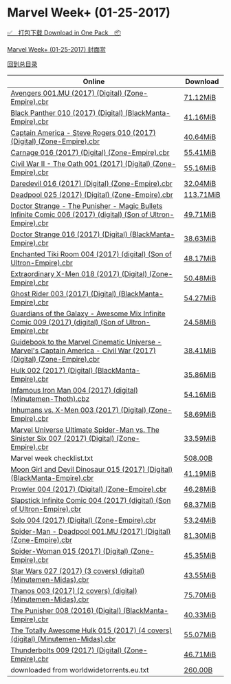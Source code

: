 # Marvel Week+ (01-25-2017)

[✅&emsp;打包下载 Download in One Pack&emsp;📦](https://pan.baidu.com/s/1o8oSeyY)

[Marvel Week+ (01-25-2017) 封面赏](/https://github.com/alicewish/markdown/blob/master/cover/Marvel-Week-01-25-2017-Covers.md)



[回到总目录](https://github.com/alicewish/markdown/blob/master/Catalogs.md)



Online | Download
--- | ---
[Avengers 001.MU (2017) (Digital) (Zone-Empire).cbr](https://github.com/alicewish/markdown/blob/master/comic/Avengers-001-MU-2017-Digital-Zone-Empire-cbr.md) | [71.12MiB](https://pan.baidu.com/s/1o8oSeyY#list/path=%2FMarvel%20Week%202017%20Q1%2FMarvel%20Week%2B%20%2801-25-2017%29%2F%E3%82%AF%E3%82%BD%E3%82%B3%E3%82%B5%E3%82%BD%E3%82%BF%E3%82%B1%E3%82%B5%E3%82%AA%E3%82%AA%E3%82%AD%E3%82%A8%E3%82%B5%E3%82%B1%E3%82%B5%E3%82%BD%E3%82%A4%E3%82%A4%E3%82%B9%E3%82%A4%E3%82%AD%E3%82%B3%E3%82%AD%E3%82%A4%E3%82%A6%E3%82%AF%E3%82%B5%E3%82%AD%E3%82%B1%E3%82%A2%E3%82%B3%E3%82%B5&parentPath=%2FMarvel%20Week%202017%20Q1)
[Black Panther 010 (2017) (Digital) (BlackManta-Empire).cbr](https://github.com/alicewish/markdown/blob/master/comic/Black-Panther-010-2017-Digital-BlackManta-Empire-cbr.md) | [41.16MiB](https://pan.baidu.com/s/1o8oSeyY#list/path=%2FMarvel%20Week%202017%20Q1%2FMarvel%20Week%2B%20%2801-25-2017%29%2F%E3%82%B5%E3%82%B9%E3%82%B3%E3%82%AB%E3%82%B7%E3%82%AB%E3%82%AA%E3%82%BD%E3%82%A2%E3%82%A2%E3%82%AF%E3%82%B1%E3%82%A2%E3%82%B1%E3%82%B5%E3%82%AA%E3%82%B3%E3%82%AB%E3%82%B3%E3%82%AA%E3%82%A8%E3%82%B3%E3%82%B9%E3%82%B5%E3%82%A8%E3%82%A8%E3%82%BF%E3%82%A6%E3%82%AF%E3%82%BB%E3%82%AD%E3%82%B7&parentPath=%2FMarvel%20Week%202017%20Q1)
[Captain America - Steve Rogers 010 (2017) (Digital) (Zone-Empire).cbr](https://github.com/alicewish/markdown/blob/master/comic/Captain-America-Steve-Rogers-010-2017-Digital-Zone-Empire-cbr.md) | [40.64MiB](https://pan.baidu.com/s/1o8oSeyY#list/path=%2FMarvel%20Week%202017%20Q1%2FMarvel%20Week%2B%20%2801-25-2017%29%2F%E3%82%A4%E3%82%AD%E3%82%A6%E3%82%AD%E3%82%B7%E3%82%A4%E3%82%A8%E3%82%A2%E3%82%A6%E3%82%BD%E3%82%B9%E3%82%AA%E3%82%A2%E3%82%B5%E3%82%A8%E3%82%BD%E3%82%AD%E3%82%A8%E3%82%A4%E3%82%B7%E3%82%A2%E3%82%B5%E3%82%A2%E3%82%BD%E3%82%B7%E3%82%B3%E3%82%B5%E3%82%BF%E3%82%B1%E3%82%BD%E3%82%A8%E3%82%B1&parentPath=%2FMarvel%20Week%202017%20Q1)
[Carnage 016 (2017) (Digital) (Zone-Empire).cbr](https://github.com/alicewish/markdown/blob/master/comic/Carnage-016-2017-Digital-Zone-Empire-cbr.md) | [55.41MiB](https://pan.baidu.com/s/1o8oSeyY#list/path=%2FMarvel%20Week%202017%20Q1%2FMarvel%20Week%2B%20%2801-25-2017%29%2F%E3%82%A8%E3%82%B9%E3%82%AF%E3%82%AD%E3%82%AA%E3%82%AD%E3%82%B9%E3%82%B9%E3%82%A8%E3%82%A6%E3%82%B1%E3%82%B3%E3%82%B1%E3%82%B9%E3%82%B3%E3%82%A6%E3%82%AD%E3%82%B3%E3%82%A8%E3%82%BF%E3%82%B3%E3%82%AA%E3%82%AF%E3%82%A6%E3%82%B7%E3%82%BD%E3%82%B3%E3%82%A8%E3%82%BF%E3%82%AB%E3%82%B1%E3%82%A8&parentPath=%2FMarvel%20Week%202017%20Q1)
[Civil War II - The Oath 001 (2017) (Digital) (Zone-Empire).cbr](https://github.com/alicewish/markdown/blob/master/comic/Civil-War-II-Oath-001-2017-Digital-Zone-Empire-cbr.md) | [55.16MiB](https://pan.baidu.com/s/1o8oSeyY#list/path=%2FMarvel%20Week%202017%20Q1%2FMarvel%20Week%2B%20%2801-25-2017%29%2F%E3%82%B3%E3%82%B5%E3%82%B9%E3%82%B9%E3%82%B7%E3%82%B3%E3%82%B7%E3%82%B5%E3%82%A4%E3%82%AA%E3%82%AF%E3%82%A8%E3%82%B7%E3%82%B7%E3%82%B9%E3%82%BD%E3%82%B1%E3%82%AB%E3%82%A8%E3%82%B1%E3%82%A4%E3%82%AF%E3%82%A6%E3%82%BB%E3%82%A2%E3%82%A2%E3%82%B5%E3%82%BB%E3%82%B3%E3%82%A6%E3%82%AB%E3%82%BD&parentPath=%2FMarvel%20Week%202017%20Q1)
[Daredevil 016 (2017) (Digital) (Zone-Empire).cbr](https://github.com/alicewish/markdown/blob/master/comic/Daredevil-016-2017-Digital-Zone-Empire-cbr.md) | [32.04MiB](https://pan.baidu.com/s/1o8oSeyY#list/path=%2FMarvel%20Week%202017%20Q1%2FMarvel%20Week%2B%20%2801-25-2017%29%2F%E3%82%AD%E3%82%A6%E3%82%BF%E3%82%A4%E3%82%A6%E3%82%B1%E3%82%BD%E3%82%B5%E3%82%AB%E3%82%A2%E3%82%B1%E3%82%B5%E3%82%AB%E3%82%A4%E3%82%AD%E3%82%B3%E3%82%B1%E3%82%B1%E3%82%A8%E3%82%AF%E3%82%AA%E3%82%B9%E3%82%AD%E3%82%B9%E3%82%AB%E3%82%A4%E3%82%A8%E3%82%AB%E3%82%A6%E3%82%A6%E3%82%B5%E3%82%A2&parentPath=%2FMarvel%20Week%202017%20Q1)
[Deadpool 025 (2017) (Digital) (Zone-Empire).cbr](https://github.com/alicewish/markdown/blob/master/comic/Deadpool-025-2017-Digital-Zone-Empire-cbr.md) | [113.71MiB](https://pan.baidu.com/s/1o8oSeyY#list/path=%2FMarvel%20Week%202017%20Q1%2FMarvel%20Week%2B%20%2801-25-2017%29%2F%E3%82%B7%E3%82%BB%E3%82%A6%E3%82%B3%E3%82%BB%E3%82%B5%E3%82%AD%E3%82%AA%E3%82%AA%E3%82%A8%E3%82%AD%E3%82%A4%E3%82%B7%E3%82%BD%E3%82%A4%E3%82%BB%E3%82%B1%E3%82%BB%E3%82%B3%E3%82%B7%E3%82%A6%E3%82%B5%E3%82%B3%E3%82%B3%E3%82%A8%E3%82%BB%E3%82%A2%E3%82%A4%E3%82%BD%E3%82%B1%E3%82%BF%E3%82%A4&parentPath=%2FMarvel%20Week%202017%20Q1)
[Doctor Strange - The Punisher - Magic Bullets Infinite Comic 006 (2017) (digital) (Son of Ultron-Empire).cbr](https://github.com/alicewish/markdown/blob/master/comic/Doctor-Strange-Punisher-Magic-Bullets-Infinite-Comic-006-2017-digital-Son-of-Ultron-Empire-cbr.md) | [49.71MiB](https://pan.baidu.com/s/1o8oSeyY#list/path=%2FMarvel%20Week%202017%20Q1%2FMarvel%20Week%2B%20%2801-25-2017%29%2F%E3%82%AA%E3%82%A8%E3%82%A2%E3%82%B7%E3%82%B7%E3%82%B1%E3%82%A6%E3%82%B5%E3%82%A8%E3%82%AB%E3%82%B1%E3%82%BB%E3%82%BF%E3%82%BB%E3%82%A6%E3%82%B7%E3%82%B9%E3%82%B1%E3%82%AB%E3%82%A2%E3%82%BB%E3%82%AF%E3%82%BB%E3%82%A4%E3%82%A2%E3%82%A4%E3%82%A4%E3%82%BD%E3%82%A2%E3%82%B5%E3%82%AB%E3%82%BF&parentPath=%2FMarvel%20Week%202017%20Q1)
[Doctor Strange 016 (2017) (Digital) (BlackManta-Empire).cbr](https://github.com/alicewish/markdown/blob/master/comic/Doctor-Strange-016-2017-Digital-BlackManta-Empire-cbr.md) | [38.63MiB](https://pan.baidu.com/s/1o8oSeyY#list/path=%2FMarvel%20Week%202017%20Q1%2FMarvel%20Week%2B%20%2801-25-2017%29%2F%E3%82%B1%E3%82%A6%E3%82%A8%E3%82%B1%E3%82%A6%E3%82%AA%E3%82%BF%E3%82%A6%E3%82%BF%E3%82%A8%E3%82%AB%E3%82%B7%E3%82%AF%E3%82%B3%E3%82%B3%E3%82%AB%E3%82%B1%E3%82%B7%E3%82%AB%E3%82%AA%E3%82%BD%E3%82%A8%E3%82%B7%E3%82%AF%E3%82%B9%E3%82%A2%E3%82%B1%E3%82%B9%E3%82%A2%E3%82%BD%E3%82%BB%E3%82%B9&parentPath=%2FMarvel%20Week%202017%20Q1)
[Enchanted Tiki Room 004 (2017) (digital) (Son of Ultron-Empire).cbr](https://github.com/alicewish/markdown/blob/master/comic/Enchanted-Tiki-Room-004-2017-digital-Son-of-Ultron-Empire-cbr.md) | [48.17MiB](https://pan.baidu.com/s/1o8oSeyY#list/path=%2FMarvel%20Week%202017%20Q1%2FMarvel%20Week%2B%20%2801-25-2017%29%2F%E3%82%A4%E3%82%B3%E3%82%AF%E3%82%A4%E3%82%BB%E3%82%A6%E3%82%AF%E3%82%B3%E3%82%B5%E3%82%AB%E3%82%A8%E3%82%AA%E3%82%BB%E3%82%AD%E3%82%A2%E3%82%B7%E3%82%BF%E3%82%A4%E3%82%AA%E3%82%A2%E3%82%AA%E3%82%BB%E3%82%AA%E3%82%A6%E3%82%B1%E3%82%A4%E3%82%A4%E3%82%AF%E3%82%AA%E3%82%AB%E3%82%AB%E3%82%A8&parentPath=%2FMarvel%20Week%202017%20Q1)
[Extraordinary X-Men 018 (2017) (Digital) (Zone-Empire).cbr](https://github.com/alicewish/markdown/blob/master/comic/Extraordinary-X-Men-018-2017-Digital-Zone-Empire-cbr.md) | [50.48MiB](https://pan.baidu.com/s/1o8oSeyY#list/path=%2FMarvel%20Week%202017%20Q1%2FMarvel%20Week%2B%20%2801-25-2017%29%2F%E3%82%A6%E3%82%BD%E3%82%B7%E3%82%AD%E3%82%AA%E3%82%BB%E3%82%A2%E3%82%BD%E3%82%BB%E3%82%AF%E3%82%B9%E3%82%AD%E3%82%BF%E3%82%B3%E3%82%A2%E3%82%B9%E3%82%B9%E3%82%A2%E3%82%AB%E3%82%A6%E3%82%AA%E3%82%BB%E3%82%BB%E3%82%B7%E3%82%AB%E3%82%B1%E3%82%AA%E3%82%A8%E3%82%B7%E3%82%BF%E3%82%B3%E3%82%BF&parentPath=%2FMarvel%20Week%202017%20Q1)
[Ghost Rider 003 (2017) (Digital) (BlackManta-Empire).cbr](https://github.com/alicewish/markdown/blob/master/comic/Ghost-Rider-003-2017-Digital-BlackManta-Empire-cbr.md) | [54.27MiB](https://pan.baidu.com/s/1o8oSeyY#list/path=%2FMarvel%20Week%202017%20Q1%2FMarvel%20Week%2B%20%2801-25-2017%29%2F%E3%82%A6%E3%82%BB%E3%82%BB%E3%82%B5%E3%82%AF%E3%82%B7%E3%82%BF%E3%82%A4%E3%82%B3%E3%82%B1%E3%82%A4%E3%82%AF%E3%82%B5%E3%82%B9%E3%82%B5%E3%82%AA%E3%82%BB%E3%82%AD%E3%82%B1%E3%82%AB%E3%82%AB%E3%82%AF%E3%82%AB%E3%82%A8%E3%82%B5%E3%82%BF%E3%82%B7%E3%82%B3%E3%82%BB%E3%82%B7%E3%82%B9%E3%82%A2&parentPath=%2FMarvel%20Week%202017%20Q1)
[Guardians of the Galaxy - Awesome Mix Infinite Comic 009 (2017) (digital) (Son of Ultron-Empire).cbr](https://github.com/alicewish/markdown/blob/master/comic/Guardians-of-Galaxy-Awesome-Mix-Infinite-Comic-009-2017-digital-Son-of-Ultron-Empire-cbr.md) | [24.58MiB](https://pan.baidu.com/s/1o8oSeyY#list/path=%2FMarvel%20Week%202017%20Q1%2FMarvel%20Week%2B%20%2801-25-2017%29%2F%E3%82%AB%E3%82%BD%E3%82%A2%E3%82%BD%E3%82%AA%E3%82%A4%E3%82%AA%E3%82%AD%E3%82%AD%E3%82%B3%E3%82%B5%E3%82%B9%E3%82%B3%E3%82%A8%E3%82%AF%E3%82%BD%E3%82%A6%E3%82%A8%E3%82%B7%E3%82%B7%E3%82%AB%E3%82%B5%E3%82%B7%E3%82%AD%E3%82%B7%E3%82%AA%E3%82%BD%E3%82%B5%E3%82%B7%E3%82%B5%E3%82%BF%E3%82%AB&parentPath=%2FMarvel%20Week%202017%20Q1)
[Guidebook to the Marvel Cinematic Universe - Marvel's Captain America - Civil War (2017) (Digital) (Zone-Empire).cbr](https://github.com/alicewish/markdown/blob/master/comic/Guidebook-to-Marvel-Cinematic-Universe-Marvels-Captain-America-Civil-War-2017-Digital-Zone-Empire-cbr.md) | [38.41MiB](https://pan.baidu.com/s/1o8oSeyY#list/path=%2FMarvel%20Week%202017%20Q1%2FMarvel%20Week%2B%20%2801-25-2017%29%2F%E3%82%B3%E3%82%A2%E3%82%A6%E3%82%B7%E3%82%B1%E3%82%AA%E3%82%B9%E3%82%B9%E3%82%AD%E3%82%BB%E3%82%AA%E3%82%B9%E3%82%BB%E3%82%B1%E3%82%BD%E3%82%BD%E3%82%B5%E3%82%AD%E3%82%B7%E3%82%BD%E3%82%A2%E3%82%A2%E3%82%B5%E3%82%B1%E3%82%A8%E3%82%B9%E3%82%AF%E3%82%A4%E3%82%BB%E3%82%B7%E3%82%B9%E3%82%B7&parentPath=%2FMarvel%20Week%202017%20Q1)
[Hulk 002 (2017) (Digital) (BlackManta-Empire).cbr](https://github.com/alicewish/markdown/blob/master/comic/Hulk-002-2017-Digital-BlackManta-Empire-cbr.md) | [35.86MiB](https://pan.baidu.com/s/1o8oSeyY#list/path=%2FMarvel%20Week%202017%20Q1%2FMarvel%20Week%2B%20%2801-25-2017%29%2F%E3%82%B5%E3%82%A6%E3%82%A6%E3%82%BD%E3%82%AB%E3%82%B9%E3%82%A8%E3%82%B1%E3%82%B7%E3%82%AA%E3%82%AD%E3%82%B9%E3%82%BB%E3%82%A4%E3%82%B7%E3%82%AF%E3%82%AA%E3%82%B1%E3%82%BB%E3%82%AA%E3%82%AF%E3%82%A4%E3%82%AA%E3%82%A2%E3%82%BD%E3%82%B7%E3%82%B3%E3%82%AD%E3%82%AD%E3%82%BB%E3%82%BD%E3%82%AD&parentPath=%2FMarvel%20Week%202017%20Q1)
[Infamous Iron Man 004 (2017) (digital) (Minutemen-Thoth).cbz](https://github.com/alicewish/markdown/blob/master/comic/Infamous-Iron-Man-004-2017-digital-Minutemen-Thoth-cbz.md) | [54.16MiB](https://pan.baidu.com/s/1o8oSeyY#list/path=%2FMarvel%20Week%202017%20Q1%2FMarvel%20Week%2B%20%2801-25-2017%29%2F%E3%82%A4%E3%82%B1%E3%82%B3%E3%82%A8%E3%82%A8%E3%82%AB%E3%82%B3%E3%82%BB%E3%82%B3%E3%82%B3%E3%82%B5%E3%82%A6%E3%82%AB%E3%82%A8%E3%82%B1%E3%82%A8%E3%82%B1%E3%82%BB%E3%82%B9%E3%82%AD%E3%82%A2%E3%82%B1%E3%82%A4%E3%82%AF%E3%82%B9%E3%82%B1%E3%82%A4%E3%82%AF%E3%82%AB%E3%82%B9%E3%82%AA%E3%82%B5&parentPath=%2FMarvel%20Week%202017%20Q1)
[Inhumans vs. X-Men 003 (2017) (Digital) (Zone-Empire).cbr](https://github.com/alicewish/markdown/blob/master/comic/Inhumans-vs-X-Men-003-2017-Digital-Zone-Empire-cbr.md) | [58.69MiB](https://pan.baidu.com/s/1o8oSeyY#list/path=%2FMarvel%20Week%202017%20Q1%2FMarvel%20Week%2B%20%2801-25-2017%29%2F%E3%82%B7%E3%82%AD%E3%82%A8%E3%82%B5%E3%82%AD%E3%82%B9%E3%82%AB%E3%82%B1%E3%82%B5%E3%82%A2%E3%82%B1%E3%82%AA%E3%82%B1%E3%82%AD%E3%82%BF%E3%82%AB%E3%82%A4%E3%82%B7%E3%82%B5%E3%82%B3%E3%82%B5%E3%82%AD%E3%82%BD%E3%82%BD%E3%82%B5%E3%82%BD%E3%82%AD%E3%82%BF%E3%82%B9%E3%82%A6%E3%82%B3%E3%82%A6&parentPath=%2FMarvel%20Week%202017%20Q1)
[Marvel Universe Ultimate Spider-Man vs. The Sinister Six 007 (2017) (Digital) (Zone-Empire).cbr](https://github.com/alicewish/markdown/blob/master/comic/Marvel-Universe-Ultimate-Spider-Man-vs-Sinister-Six-007-2017-Digital-Zone-Empire-cbr.md) | [33.59MiB](https://pan.baidu.com/s/1o8oSeyY#list/path=%2FMarvel%20Week%202017%20Q1%2FMarvel%20Week%2B%20%2801-25-2017%29%2F%E3%82%AF%E3%82%AD%E3%82%A2%E3%82%A2%E3%82%A2%E3%82%A6%E3%82%B9%E3%82%BF%E3%82%B1%E3%82%B3%E3%82%A6%E3%82%AF%E3%82%B7%E3%82%A8%E3%82%AA%E3%82%B3%E3%82%A8%E3%82%B7%E3%82%B1%E3%82%BF%E3%82%B7%E3%82%AD%E3%82%B5%E3%82%AF%E3%82%A6%E3%82%B3%E3%82%BB%E3%82%AB%E3%82%AB%E3%82%B5%E3%82%A2%E3%82%A4&parentPath=%2FMarvel%20Week%202017%20Q1)
Marvel week checklist.txt | [508.00B](https://pan.baidu.com/s/1o8oSeyY#list/path=%2FMarvel%20Week%202017%20Q1%2FMarvel%20Week%2B%20%2801-25-2017%29%2F%E3%82%B9%E3%82%B3%E3%82%BB%E3%82%B7%E3%82%A2%E3%82%B7%E3%82%B5%E3%82%A8%E3%82%AA%E3%82%AA%E3%82%AF%E3%82%BF%E3%82%B3%E3%82%A2%E3%82%A2%E3%82%A4%E3%82%A8%E3%82%A6%E3%82%AF%E3%82%AD%E3%82%BB%E3%82%B3%E3%82%B1%E3%82%AB%E3%82%B3%E3%82%AB%E3%82%B9%E3%82%AD%E3%82%A2%E3%82%A2%E3%82%AA%E3%82%A6&parentPath=%2FMarvel%20Week%202017%20Q1)
[Moon Girl and Devil Dinosaur 015 (2017) (Digital) (BlackManta-Empire).cbr](https://github.com/alicewish/markdown/blob/master/comic/Moon-Girl-Devil-Dinosaur-015-2017-Digital-BlackManta-Empire-cbr.md) | [41.19MiB](https://pan.baidu.com/s/1o8oSeyY#list/path=%2FMarvel%20Week%202017%20Q1%2FMarvel%20Week%2B%20%2801-25-2017%29%2F%E3%82%B5%E3%82%B1%E3%82%A4%E3%82%A8%E3%82%B3%E3%82%B5%E3%82%BB%E3%82%B1%E3%82%AF%E3%82%A4%E3%82%B9%E3%82%B7%E3%82%BF%E3%82%A8%E3%82%A8%E3%82%BD%E3%82%B7%E3%82%A4%E3%82%AF%E3%82%B9%E3%82%AA%E3%82%A2%E3%82%AA%E3%82%AA%E3%82%A4%E3%82%AB%E3%82%A6%E3%82%AB%E3%82%B5%E3%82%B5%E3%82%BF%E3%82%A8&parentPath=%2FMarvel%20Week%202017%20Q1)
[Prowler 004 (2017) (Digital) (Zone-Empire).cbr](https://github.com/alicewish/markdown/blob/master/comic/Prowler-004-2017-Digital-Zone-Empire-cbr.md) | [46.28MiB](https://pan.baidu.com/s/1o8oSeyY#list/path=%2FMarvel%20Week%202017%20Q1%2FMarvel%20Week%2B%20%2801-25-2017%29%2F%E3%82%AF%E3%82%A2%E3%82%B3%E3%82%A2%E3%82%AF%E3%82%A2%E3%82%A4%E3%82%BD%E3%82%B7%E3%82%B7%E3%82%B1%E3%82%AA%E3%82%AF%E3%82%A2%E3%82%AF%E3%82%A4%E3%82%A8%E3%82%AD%E3%82%BD%E3%82%AB%E3%82%AD%E3%82%A6%E3%82%A8%E3%82%A2%E3%82%BB%E3%82%B9%E3%82%A4%E3%82%B3%E3%82%B1%E3%82%BF%E3%82%A8%E3%82%B5&parentPath=%2FMarvel%20Week%202017%20Q1)
[Slapstick Infinite Comic 004 (2017) (digital) (Son of Ultron-Empire).cbr](https://github.com/alicewish/markdown/blob/master/comic/Slapstick-Infinite-Comic-004-2017-digital-Son-of-Ultron-Empire-cbr.md) | [68.37MiB](https://pan.baidu.com/s/1o8oSeyY#list/path=%2FMarvel%20Week%202017%20Q1%2FMarvel%20Week%2B%20%2801-25-2017%29%2F%E3%82%A4%E3%82%B5%E3%82%B5%E3%82%B7%E3%82%BD%E3%82%BF%E3%82%BD%E3%82%B9%E3%82%B7%E3%82%BB%E3%82%A6%E3%82%AA%E3%82%AA%E3%82%B5%E3%82%AF%E3%82%BB%E3%82%BF%E3%82%B7%E3%82%A6%E3%82%A2%E3%82%B9%E3%82%B1%E3%82%A4%E3%82%A2%E3%82%AB%E3%82%AD%E3%82%A4%E3%82%AA%E3%82%B7%E3%82%A2%E3%82%BF%E3%82%BB&parentPath=%2FMarvel%20Week%202017%20Q1)
[Solo 004 (2017) (Digital) (Zone-Empire).cbr](https://github.com/alicewish/markdown/blob/master/comic/Solo-004-2017-Digital-Zone-Empire-cbr.md) | [53.24MiB](https://pan.baidu.com/s/1o8oSeyY#list/path=%2FMarvel%20Week%202017%20Q1%2FMarvel%20Week%2B%20%2801-25-2017%29%2F%E3%82%A6%E3%82%AB%E3%82%AF%E3%82%A8%E3%82%AB%E3%82%AF%E3%82%BF%E3%82%A2%E3%82%A4%E3%82%B3%E3%82%AB%E3%82%BF%E3%82%A2%E3%82%B9%E3%82%B1%E3%82%BD%E3%82%B5%E3%82%B7%E3%82%AB%E3%82%A2%E3%82%BF%E3%82%B7%E3%82%AA%E3%82%A2%E3%82%B9%E3%82%AF%E3%82%AB%E3%82%AA%E3%82%B9%E3%82%B9%E3%82%B1%E3%82%AB&parentPath=%2FMarvel%20Week%202017%20Q1)
[Spider-Man - Deadpool 001.MU (2017) (Digital) (Zone-Empire).cbr](https://github.com/alicewish/markdown/blob/master/comic/Spider-Man-Deadpool-001-MU-2017-Digital-Zone-Empire-cbr.md) | [81.30MiB](https://pan.baidu.com/s/1o8oSeyY#list/path=%2FMarvel%20Week%202017%20Q1%2FMarvel%20Week%2B%20%2801-25-2017%29%2F%E3%82%B7%E3%82%B1%E3%82%A8%E3%82%BD%E3%82%AF%E3%82%B7%E3%82%B9%E3%82%A8%E3%82%AB%E3%82%A2%E3%82%A8%E3%82%AB%E3%82%B1%E3%82%B5%E3%82%BD%E3%82%B1%E3%82%B9%E3%82%A4%E3%82%B3%E3%82%B5%E3%82%A4%E3%82%A8%E3%82%A4%E3%82%B7%E3%82%BD%E3%82%B5%E3%82%A4%E3%82%B5%E3%82%B1%E3%82%B7%E3%82%B9%E3%82%B3&parentPath=%2FMarvel%20Week%202017%20Q1)
[Spider-Woman 015 (2017) (Digital) (Zone-Empire).cbr](https://github.com/alicewish/markdown/blob/master/comic/Spider-Woman-015-2017-Digital-Zone-Empire-cbr.md) | [45.35MiB](https://pan.baidu.com/s/1o8oSeyY#list/path=%2FMarvel%20Week%202017%20Q1%2FMarvel%20Week%2B%20%2801-25-2017%29%2F%E3%82%A2%E3%82%A2%E3%82%B1%E3%82%B3%E3%82%B7%E3%82%A6%E3%82%AA%E3%82%B7%E3%82%A8%E3%82%B7%E3%82%AD%E3%82%AB%E3%82%B7%E3%82%AA%E3%82%BB%E3%82%B5%E3%82%A6%E3%82%AB%E3%82%B1%E3%82%B7%E3%82%A6%E3%82%A6%E3%82%BF%E3%82%A6%E3%82%A4%E3%82%BB%E3%82%BB%E3%82%A2%E3%82%B1%E3%82%A2%E3%82%B3%E3%82%BF&parentPath=%2FMarvel%20Week%202017%20Q1)
[Star Wars 027 (2017) (3 covers) (digital) (Minutemen-Midas).cbr](https://github.com/alicewish/markdown/blob/master/comic/Star-Wars-027-2017-3-covers-digital-Minutemen-Midas-cbr.md) | [43.55MiB](https://pan.baidu.com/s/1o8oSeyY#list/path=%2FMarvel%20Week%202017%20Q1%2FMarvel%20Week%2B%20%2801-25-2017%29%2F%E3%82%A4%E3%82%BD%E3%82%AD%E3%82%B3%E3%82%B1%E3%82%AA%E3%82%AA%E3%82%A6%E3%82%A6%E3%82%A6%E3%82%BB%E3%82%B9%E3%82%B7%E3%82%A8%E3%82%AF%E3%82%A8%E3%82%BB%E3%82%B5%E3%82%BF%E3%82%B3%E3%82%B5%E3%82%B3%E3%82%A8%E3%82%AB%E3%82%A6%E3%82%A8%E3%82%AB%E3%82%B5%E3%82%A8%E3%82%BD%E3%82%A2%E3%82%BB&parentPath=%2FMarvel%20Week%202017%20Q1)
[Thanos 003 (2017) (2 covers) (digital) (Minutemen-Midas).cbr](https://github.com/alicewish/markdown/blob/master/comic/Thanos-003-2017-2-covers-digital-Minutemen-Midas-cbr.md) | [75.70MiB](https://pan.baidu.com/s/1o8oSeyY#list/path=%2FMarvel%20Week%202017%20Q1%2FMarvel%20Week%2B%20%2801-25-2017%29%2F%E3%82%AD%E3%82%BF%E3%82%BF%E3%82%B3%E3%82%AD%E3%82%B9%E3%82%AD%E3%82%BB%E3%82%B3%E3%82%BB%E3%82%BB%E3%82%AB%E3%82%B9%E3%82%AD%E3%82%B7%E3%82%AB%E3%82%BD%E3%82%BD%E3%82%B3%E3%82%AA%E3%82%A2%E3%82%BF%E3%82%B1%E3%82%AF%E3%82%A4%E3%82%A8%E3%82%B7%E3%82%A2%E3%82%B7%E3%82%A2%E3%82%AA%E3%82%B7&parentPath=%2FMarvel%20Week%202017%20Q1)
[The Punisher 008 (2016) (Digital) (BlackManta-Empire).cbr](https://github.com/alicewish/markdown/blob/master/comic/Punisher-008-2016-Digital-BlackManta-Empire-cbr.md) | [40.33MiB](https://pan.baidu.com/s/1o8oSeyY#list/path=%2FMarvel%20Week%202017%20Q1%2FMarvel%20Week%2B%20%2801-25-2017%29%2F%E3%82%BF%E3%82%B5%E3%82%A8%E3%82%AF%E3%82%AA%E3%82%BB%E3%82%BB%E3%82%A2%E3%82%AA%E3%82%A2%E3%82%B9%E3%82%A2%E3%82%B7%E3%82%B5%E3%82%A2%E3%82%A2%E3%82%B1%E3%82%BF%E3%82%A8%E3%82%B5%E3%82%A8%E3%82%A4%E3%82%BB%E3%82%A8%E3%82%A8%E3%82%B9%E3%82%BB%E3%82%BF%E3%82%BB%E3%82%BF%E3%82%A6%E3%82%B7&parentPath=%2FMarvel%20Week%202017%20Q1)
[The Totally Awesome Hulk 015 (2017) (4 covers) (digital) (Minutemen-Midas).cbr](https://github.com/alicewish/markdown/blob/master/comic/Totally-Awesome-Hulk-015-2017-4-covers-digital-Minutemen-Midas-cbr.md) | [55.07MiB](https://pan.baidu.com/s/1o8oSeyY#list/path=%2FMarvel%20Week%202017%20Q1%2FMarvel%20Week%2B%20%2801-25-2017%29%2F%E3%82%A6%E3%82%BD%E3%82%B5%E3%82%B7%E3%82%BD%E3%82%B9%E3%82%BD%E3%82%A2%E3%82%AB%E3%82%BB%E3%82%A2%E3%82%AF%E3%82%BB%E3%82%AB%E3%82%BF%E3%82%A6%E3%82%A6%E3%82%BB%E3%82%B1%E3%82%BD%E3%82%BD%E3%82%A2%E3%82%A4%E3%82%BB%E3%82%B5%E3%82%B5%E3%82%AD%E3%82%AA%E3%82%A2%E3%82%BD%E3%82%BF%E3%82%B9&parentPath=%2FMarvel%20Week%202017%20Q1)
[Thunderbolts 009 (2017) (Digital) (Zone-Empire).cbr](https://github.com/alicewish/markdown/blob/master/comic/Thunderbolts-009-2017-Digital-Zone-Empire-cbr.md) | [46.71MiB](https://pan.baidu.com/s/1o8oSeyY#list/path=%2FMarvel%20Week%202017%20Q1%2FMarvel%20Week%2B%20%2801-25-2017%29%2F%E3%82%B1%E3%82%A2%E3%82%AB%E3%82%BB%E3%82%B5%E3%82%A6%E3%82%B1%E3%82%B3%E3%82%B5%E3%82%AF%E3%82%BD%E3%82%AD%E3%82%B5%E3%82%B9%E3%82%A8%E3%82%B7%E3%82%BB%E3%82%B9%E3%82%AD%E3%82%B5%E3%82%A4%E3%82%B1%E3%82%B3%E3%82%A2%E3%82%BF%E3%82%B1%E3%82%A8%E3%82%A2%E3%82%AD%E3%82%AF%E3%82%BF%E3%82%B7&parentPath=%2FMarvel%20Week%202017%20Q1)
downloaded from worldwidetorrents.eu.txt | [260.00B](https://pan.baidu.com/s/1o8oSeyY#list/path=%2FMarvel%20Week%202017%20Q1%2FMarvel%20Week%2B%20%2801-25-2017%29%2F%E3%82%B5%E3%82%BD%E3%82%B7%E3%82%BD%E3%82%B9%E3%82%AF%E3%82%B1%E3%82%A4%E3%82%A2%E3%82%A4%E3%82%BB%E3%82%BD%E3%82%AB%E3%82%AB%E3%82%B3%E3%82%AA%E3%82%B9%E3%82%B7%E3%82%B3%E3%82%AA%E3%82%BD%E3%82%B3%E3%82%B3%E3%82%AA%E3%82%AA%E3%82%B9%E3%82%A2%E3%82%A2%E3%82%AD%E3%82%A6%E3%82%AB%E3%82%BB&parentPath=%2FMarvel%20Week%202017%20Q1)